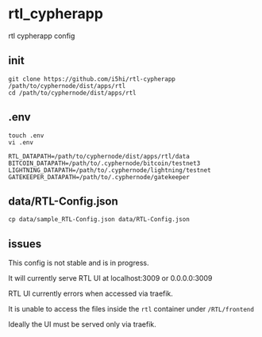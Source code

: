 # rtl_cypherapp

rtl cypherapp config

## init

```
git clone https://github.com/i5hi/rtl-cypherapp /path/to/cyphernode/dist/apps/rtl
cd /path/to/cyphernode/dist/apps/rtl
```

## .env

```
touch .env
vi .env

RTL_DATAPATH=/path/to/cyphernode/dist/apps/rtl/data
BITCOIN_DATAPATH=/path/to/.cyphernode/bitcoin/testnet3
LIGHTNING_DATAPATH=/path/to/.cyphernode/lightning/testnet
GATEKEEPER_DATAPATH=/path/to/.cyphernode/gatekeeper
```

## data/RTL-Config.json

```
cp data/sample_RTL-Config.json data/RTL-Config.json
```

## issues

This config is not stable and is in progress. 

It will currently serve RTL UI at localhost:3009 or 0.0.0.0:3009 

RTL UI currently errors when accessed via traefik.

It is unable to access the files inside the `rtl` container under `/RTL/frontend`

Ideally the UI must be served only via traefik.
